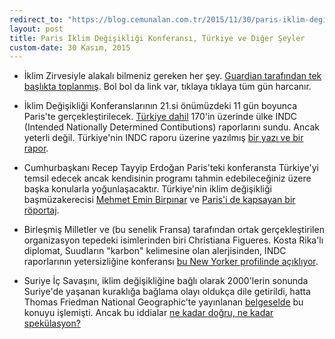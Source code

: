 ```yaml
---
redirect_to: "https://blog.cemunalan.com.tr/2015/11/30/paris-iklim-degisikligi-konferansi-turkiye-ve-diger-seyler"
layout: post
title: Paris İklim Değişikliği Konferansı, Türkiye ve Diğer Şeyler
custom-date: 30 Kasım, 2015
---
```

- İklim Zirvesiyle alakalı bilmeniz gereken her şey. [Guardian tarafından tek başlıkta toplanmış][1]. Bol bol da link var, tıklaya tıklaya tüm gün harcanır. 

- İklim Değişikliği Konferanslarının 21.si önümüzdeki 11 gün boyunca Paris'te gerçekleştirilecek. [Türkiye dahil][2] 170'in üzerinde ülke INDC (Intended Nationally Determined Contibutions) raporlarını sundu. Ancak yeterli değil. Türkiye'nin INDC raporu üzerine yazılmış [bir yazı ve bir rapor][3]. 

- Cumhurbaşkanı Recep Tayyip Erdoğan Paris'teki konferansta Türkiye'yi temsil edecek ancak kendisinin programı tahmin edebileceğiniz üzere başka konularla yoğunlaşacaktır. Türkiye'nin iklim değişikliği başmüzakerecisi [Mehmet Emin Birpınar][4] ve [Paris'i de kapsayan bir röportaj][5]. 

- Birleşmiş Milletler ve (bu senelik Fransa) tarafından ortak gerçekleştirilen organizasyon tepedeki isimlerinden biri Christiana Figueres. Kosta Rika'lı diplomat, Suudların "karbon" kelimesine olan alerjisinden, INDC raporlarının yetersizliğine konferansı [bu New Yorker profilinde açıklıyor][6]. 

- Suriye İç Savaşını, iklim değişikliğine bağlı olarak 2000'lerin sonunda Suriye'de yaşanan kuraklığa bağlama olayı oldukça dile getirildi, hatta Thomas Friedman National Geographic'te yayınlanan [belgeselde][7] bu konuyu işlemişti. Ancak bu iddialar [ne kadar doğru, ne kadar spekülasyon?][8]

[1]: http://www.theguardian.com/environment/2015/jun/02/everything-you-need-to-know-about-the-paris-climate-summit-and-un-talks

[2]: http://www4.unfccc.int/submissions/INDC/Published%20Documents/Turkey/1/The_INDC_of_TURKEY_v.15.19.30.pdf

[3]: http://www.wwf.org.tr/basin_bultenleri/basin_bultenleri/?4620

[4]: https://twitter.com/mbirpinar

[5]: http://www.aksam.com.tr/otomobil/bu-saatten-sonra-karburatorlu-otomobil-yaparsak-yazik-olur/haber-406151/

[6]: http://www.newyorker.com/magazine/2015/08/24/the-weight-of-the-world

[7]: http://yearsoflivingdangerously.com/story/climate-wars/

[8]: http://www.theguardian.com/commentisfree/2015/nov/29/climate-change-syria-civil-war-prince-charles